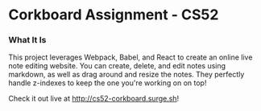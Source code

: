 # Corkboard Assignment - CS52

### What It Is

This project leverages Webpack, Babel, and React to create an online live note editing website.  You can create, delete, and edit notes using markdown, as well as drag around and resize the notes.  They perfectly handle z-indexes to keep the one you're working on on top!

Check it out live at http://cs52-corkboard.surge.sh!
